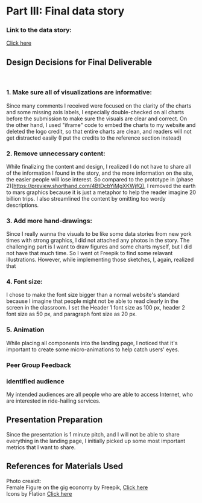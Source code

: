 
# Part III: Final data story

### Link to the data story:
[Click here](https://www.yujanchang.com/femaleuberdriver)


## Design Decisions for Final Deliverable
<br>

### 1. Make sure all of visualizations are informative:
Since many comments I received were focused on the clarity of the charts and some missing axis labels, I especially double-checked on all charts before the submission to make sure the visuals are clear and correct. On the other hand, I used "iframe" code to embed the charts to my website and deleted the logo credit, so that entire charts are clean, and readers will not get distracted easily (I put the credits to the reference section instead)
<br>
### 2. Remove unnecessary content:
While finalizing the content and design, I realized I do not have to share all of the information I found in the story, and the more information on the site, the easier people will lose interest. So compared to the prototype in (phase 2)[https://preview.shorthand.com/4BtDcbYiMgXKWjfQ], I removed the earth to mars graphics because it is just a metaphor to help the reader imagine 20 billion trips. I also streamlined the content by omitting too wordy descriptions.
<br>
### 3. Add more hand-drawings:
Since I really wanna the visuals to be like some data stories from new york times with strong graphics, I did not attached any photos in the story. The challenging part is I want to draw figures and some charts myself, but I did not have that much time. So I went ot Freepik to find some relavant illustrations. However, while implementing those sketches, I, again, realized that 
<br>

###  4. Font size:
I chose to make the font size bigger than a normal website's standard because I imagine that people might not be able to read clearly in the screen in the classroom. I set the Header 1 font size as 100 px, header 2 font size as 50 px, and paragraph font size as 20 px.
<br>

###  5. Animation
While placing all components into the landing page, I noticed that it's important to create some micro-animations to help catch users' eyes.

### Peer Group Feedback

### identified audience 

My intended audiences are all people who are able to access Internet, who are interested in ride-hailing services.
 
## Presentation Preparation

Since the presentation is 1 minute pitch, and I will not be able to share everything in the landing page, I initially picked up some most important metrics that I want to share.
 


## References for Materials Used

Photo creaidt:
<br>
Female Figure on the gig economy by Freepik, [Click here](https://www.freepik.com/free-vector/group-strong-women-vector_3759790.htm#page=1&query=figur&position=40&from_view=search)
<br>
Icons by Flation [Click here](https://www.flaticon.com/search?word=phone&type=icon)

